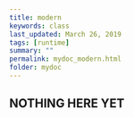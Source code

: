 ```yaml
---
title: modern
keywords: class
last_updated: March 26, 2019
tags: [runtime]
summary: ""
permalink: mydoc_modern.html
folder: mydoc
---
```


## NOTHING HERE YET

